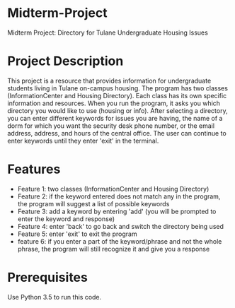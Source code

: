 # Midterm-Project
Midterm Project: Directory for Tulane Undergraduate Housing Issues

# Project Description 
This project is a resource that provides information for undergraduate students living in Tulane on-campus housing. The program has two classes (InformationCenter and Housing Directory). Each class has its own specific information and resources. When you run the program, it asks you which directory you would like to use (housing or info). After selecting a directory, you can enter different keywords for issues you are having, the name of a dorm for which you want the security desk phone number, or the email address, address, and hours of the central office. The user can continue to enter keywords until they enter 'exit' in the terminal. 

# Features 
- Feature 1: two classes (InformationCenter and Housing Directory)
- Feature 2: if the keyword entered does not match any in the program, the program will suggest a list of possible keywords
- Feature 3: add a keyword by entering 'add' (you will be prompted to enter the keyword and response)
- Feature 4: enter 'back' to go back and switch the directory being used
- Feature 5: enter 'exit' to exit the program
- feature 6: if you enter a part of the keyword/phrase and not the whole phrase, the program will still recognize it and give you a response

# Prerequisites 
Use Python 3.5 to run this code. 
